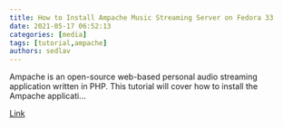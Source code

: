 ```yaml
---
title: How to Install Ampache Music Streaming Server on Fedora 33
date: 2021-05-17 06:52:13
categories: [media]
tags: [tutorial,ampache]
authors: sedlav
---
```


Ampache is an open-source web-based personal audio streaming application written in PHP. This tutorial will cover how to install the Ampache applicati...

[Link](https://www.howtoforge.com/how-to-install-koel-music-streaming-server-on-fedora-31/)
